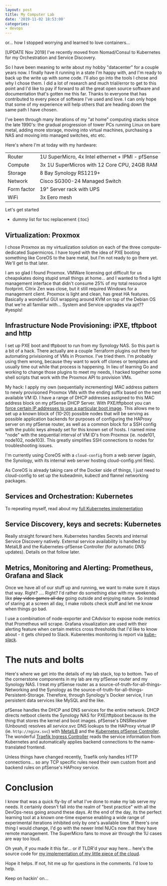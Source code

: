 ```yaml
---
layout: post
title: My Computer Lab
date: '2019-11-02 18:53:00'
categories:
- devops
---
```


or... how I stopped worrying and learned to love containers...

\[UPDATE Nov 2019\] I've recently moved from Nomad/Consul to Kubernetes for my Orchestration and Service Discovery.

So I have been meaning to write about my hobby "datacenter" for a couple years now.  I finally have it running in a state I'm happy with, and I'm ready to back up the write up with some code.  I'll also go into the tools I chose and why I chose them.  I did a lot of research and much trial/error to get to this point and I'd like to pay if forward to all the great open source software and documentation that's gotten me this far.  Thanks to everyone that has contributed to every piece of software I've used and love.  I can only hope that some of my experience will help others that are heading down the same path I have chosen.

I've been through many iterations of my "at home" computing stacks since the late 1990's: the gradual progression of tower PCs running Linux on bare metal, adding more storage, moving into virtual machines, purchasing a NAS and moving into managed switches, etc etc.

Here's where I'm at today with my hardware:

| | |
|--|--|
|Router| 1U SuperMicro, 4x Intel ethernet + IPMI - pfSense|
|Compute| 3x 1U SuperMicros with 12 Core CPU, 24GB RAM|
|Storage| 8 Bay Synology RS1219+|
|Network| Cisco SG300-24 Managed Switch|
|Form factor| 19" Server rack with UPS|
|WiFi| 3x Eero mesh|

Let's get started

* dummy list for toc replacement
{:toc}

## Virtualization: Proxmox

I chose Proxmox as my virtualization solution on each of the three compute-dedicated Supermicros.  I have toyed with the idea of PXE booting something like CoreOS to the bare metal, but I'm not ready to go there yet.  We'll get to that later.

I am so glad I found Proxmox.  VMWare licensing got difficult for us cheapskates doing stupid small things at home... and I wanted to find a light management interface that didn't consume 25% of my total resource footprint.  Citrix Zen was close, but it still required Windows for a management client.  Proxmox is light and clean, has great HA features.  Basically a wonderful GUI wrapping around KVM on top of the Debian OS that we're all familiar with... System and Service upgrades via apt??  #yespls!

## Infrastructure Node Provisioning: iPXE, tftpboot and http

I set up PXE boot and tftpboot to run from my Synology NAS.  So this part is a bit of a hack.  There actually are a couple Terraform plugins out there for automating privisioning of VMs in Proxmox.  I've tried them.  I'm probably using them wrong, because they want to work off clones or templates and usually time out while that process is happening.  In lieu of learning Go and working to change those plugins to meet my needs, I hacked together some shell scripts that work with the Proxmox API to provision VMs.  

My hack:  I apply my own (sequentially incrementing) MAC address pattern to newly provisioned Proxmox VMs with the ending suffix based on the next available VM ID.  I have a range of DHCP addresses assigned to this MAC address block on my pfSense DHCP Server.  With PXE/tftpboot you can  [force certain IP addresses to use a particular boot image](https://docs.oracle.com/cd/E24628_01/em.121/e27046/appdx_pxeboot.htm#EMLCM12198).  This allows me to set up a known block of (10-20) possible nodes that will be serving as possible application backends for purposes of configuring the HAProxy server on my pfSense router, as well as a common block for a SSH config with the public keys already set for this known set of hosts. I named mine "node" with the sequential interval of VM ID's from Proxmox (ie. node101, node102, node103).  This greatly simplifies SSH connections to nodes for troubleshooting issues.

I'm currently using CoreOS with a `cloud-config` from a web server (again, the Synology, with its internal web server hosting cloud-config.yml files).

As CoreOS is already taking care of the Docker side of things, I just need to cloud-config to set up the kubeadmin, kubectl and flannel networking packages.

## Services and Orchestration: Kubernetes

To repeating myself, read about my [full Kubernetes implementation](https://github.com/TheCase/kubernetes-coreos-on-proxmox)

## Service Discovery, keys and secrets: Kubernetes 

Really straight forward here.  Kubernetes handles Secrets and internal Service Discovery natively.  External service availability is handled by MetalLB and the Kubernetes-pfSense Controller (for automatic DNS updates).  Details on that follow later.

## Metrics, Monitoring and Alerting: Prometheus, Grafana and Slack

Once we have all of our stuff up and running, we want to make sure it stays that way.  Right?  .... Right?  I'd rather do something else with my weekends like ~~play video games all day~~ going outside and enjoying nature. So instead of staring at a screen all day, I make robots check stuff and let me know when things go bad. 

I use a combination of node-exporter and CAdvisor to expose node metrics that Prometheus will scrape.  Grafana visualization are used with their alerting feature when certain metrics cross thresholds that I'd like to know about - it gets chirped to Slack. Kuberentes monitoring is report via [kube-slack](https://github.com/wongnai/kube-slack).

# The nuts and bolts

Here's where we get into the details of my lab stack, top to bottom.  Two of the cornerstone components in my lab are my pfSense router and my Synology NAS.  I treat my pfSense router as a source-of-truth-for-all-things-Networking and the Synology as the source-of-truth-for-all-things-Persistent-Storage.  Therefore, through Synology's Docker service, I run persistent data services like MySQL and the like.

pfSense handles the DHCP and DNS services for the entire network.  DHCP directs netboot clients the Synology NAS for PXE/tftpboot because its the thing that stores the kernel and boot images. pfSense's DNSResolver (Unbound) resolves all *service*.svc DNS lookups to the HAProxy virtual IP (ie. `http://nginx.svc`) with [MetalLB](https://metallb.universe.tf/) and the [Kubernetes pfSense Controller](https://github.com/travisghansen/kubernetes-pfsense-controller). The wonderful [Traefik Ingress Controller](https://traefik.io/) reads the service information from Kubernetes and automatically applies backend connections to the name-translated frontend.  

Unless things have changed recently, Traefik only handles HTTP connections... so any TCP specific rules need their own custom front and backend rules on pfSense's HAProxy service.

# Conclusion
I know that was a quick fly-by of what I've done to make my lab serve my needs.  It certainly doesn't fall into the realm of "best practice" with all the DevOps-ness going around these days.  At the end of the day, its the perfect learning tool at a known one-time expense enabling a wide range of experimental iterations inhibited only by one's available time.  If there's one thing I would change, I'd go with the newer Intel NUCs now that they have remote management.  The SuperMicro fans to move air through the 1U cases are way too loud.

Oh yeah, if you made it this far... or if TLDR'd your way here... here's the source code for [my implementation of my little piece of the cloud](https://github.com/TheCase/kubernetes-coreos-on-proxmox).

Hope it helps.  If not, hit me up for questions in the comments.  I'd love to help.

Keep on hackin' on...
